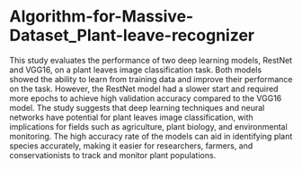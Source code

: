 # Algorithm-for-Massive-Dataset_Plant-leave-recognizer

This study evaluates the performance of two deep learning models, RestNet and VGG16, on a plant leaves image classification task. Both models showed the ability to learn from training data and improve their performance on the task. However, the RestNet model had a slower start and required more epochs to achieve high validation accuracy compared to the VGG16 model. The study suggests that deep learning techniques and neural networks have potential for plant leaves image classification, with implications for fields such as agriculture, plant biology, and environmental monitoring. The high accuracy rate of the models can aid in identifying plant species accurately, making it easier for researchers, farmers, and conservationists to track and monitor plant populations.
